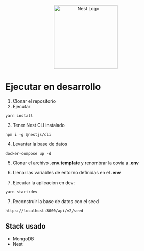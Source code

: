 <p align="center">
  <a href="http://nestjs.com/" target="blank"><img src="https://nestjs.com/img/logo-small.svg" width="200" alt="Nest Logo" /></a>
</p>

# Ejecutar en desarrollo

1. Clonar el repositorio
2. Ejecutar

```
yarn install
```

3. Tener Nest CLI instalado

```
npm i -g @nestjs/cli
```

4. Levantar la base de datos

```
docker-compose up -d
```

5. Clonar el archivo **.env.template** y renombrar la covia a **.env**

6. Llenar las variables de entorno definidas en el **.env**

7. Ejecutar la aplicacion en dev:

```
yarn start:dev
```

7. Reconstruir la base de datos con el seed

```
https://localhost:3000/api/v2/seed
```

## Stack usado

- MongoDB
- Nest
